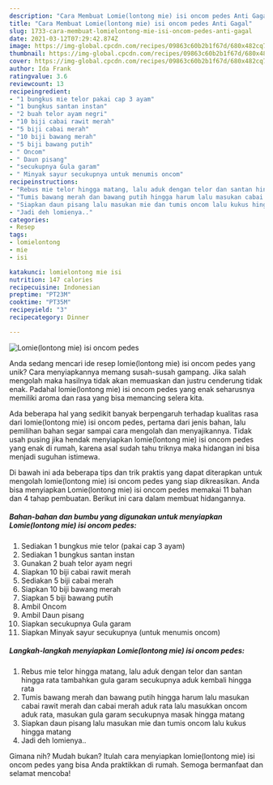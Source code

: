 ```yaml
---
description: "Cara Membuat Lomie(lontong mie) isi oncom pedes Anti Gagal"
title: "Cara Membuat Lomie(lontong mie) isi oncom pedes Anti Gagal"
slug: 1733-cara-membuat-lomielontong-mie-isi-oncom-pedes-anti-gagal
date: 2021-03-12T07:29:42.874Z
image: https://img-global.cpcdn.com/recipes/09863c60b2b1f67d/680x482cq70/lomielontong-mie-isi-oncom-pedes-foto-resep-utama.jpg
thumbnail: https://img-global.cpcdn.com/recipes/09863c60b2b1f67d/680x482cq70/lomielontong-mie-isi-oncom-pedes-foto-resep-utama.jpg
cover: https://img-global.cpcdn.com/recipes/09863c60b2b1f67d/680x482cq70/lomielontong-mie-isi-oncom-pedes-foto-resep-utama.jpg
author: Ida Frank
ratingvalue: 3.6
reviewcount: 13
recipeingredient:
- "1 bungkus mie telor pakai cap 3 ayam"
- "1 bungkus santan instan"
- "2 buah telor ayam negri"
- "10 biji cabai rawit merah"
- "5 biji cabai merah"
- "10 biji bawang merah"
- "5 biji bawang putih"
- " Oncom"
- " Daun pisang"
- "secukupnya Gula garam"
- " Minyak sayur secukupnya untuk menumis oncom"
recipeinstructions:
- "Rebus mie telor hingga matang, lalu aduk dengan telor dan santan hingga rata tambahkan gula garam secukupnya aduk kembali hingga rata"
- "Tumis bawang merah dan bawang putih hingga harum lalu masukan cabai rawit merah dan cabai merah aduk rata lalu masukkan oncom aduk rata, masukan gula garam secukupnya masak hingga matang"
- "Siapkan daun pisang lalu masukan mie dan tumis oncom lalu kukus hingga matang"
- "Jadi deh lomienya.."
categories:
- Resep
tags:
- lomielontong
- mie
- isi

katakunci: lomielontong mie isi 
nutrition: 147 calories
recipecuisine: Indonesian
preptime: "PT23M"
cooktime: "PT35M"
recipeyield: "3"
recipecategory: Dinner

---
```



![Lomie(lontong mie) isi oncom pedes](https://img-global.cpcdn.com/recipes/09863c60b2b1f67d/680x482cq70/lomielontong-mie-isi-oncom-pedes-foto-resep-utama.jpg)

Anda sedang mencari ide resep lomie(lontong mie) isi oncom pedes yang unik? Cara menyiapkannya memang susah-susah gampang. Jika salah mengolah maka hasilnya tidak akan memuaskan dan justru cenderung tidak enak. Padahal lomie(lontong mie) isi oncom pedes yang enak seharusnya memiliki aroma dan rasa yang bisa memancing selera kita.



Ada beberapa hal yang sedikit banyak berpengaruh terhadap kualitas rasa dari lomie(lontong mie) isi oncom pedes, pertama dari jenis bahan, lalu pemilihan bahan segar sampai cara mengolah dan menyajikannya. Tidak usah pusing jika hendak menyiapkan lomie(lontong mie) isi oncom pedes yang enak di rumah, karena asal sudah tahu triknya maka hidangan ini bisa menjadi suguhan istimewa.


Di bawah ini ada beberapa tips dan trik praktis yang dapat diterapkan untuk mengolah lomie(lontong mie) isi oncom pedes yang siap dikreasikan. Anda bisa menyiapkan Lomie(lontong mie) isi oncom pedes memakai 11 bahan dan 4 tahap pembuatan. Berikut ini cara dalam membuat hidangannya.

<!--inarticleads1-->

##### Bahan-bahan dan bumbu yang digunakan untuk menyiapkan Lomie(lontong mie) isi oncom pedes:

1. Sediakan 1 bungkus mie telor (pakai cap 3 ayam)
1. Sediakan 1 bungkus santan instan
1. Gunakan 2 buah telor ayam negri
1. Siapkan 10 biji cabai rawit merah
1. Sediakan 5 biji cabai merah
1. Siapkan 10 biji bawang merah
1. Siapkan 5 biji bawang putih
1. Ambil  Oncom
1. Ambil  Daun pisang
1. Siapkan secukupnya Gula garam
1. Siapkan  Minyak sayur secukupnya (untuk menumis oncom)




<!--inarticleads2-->

##### Langkah-langkah menyiapkan Lomie(lontong mie) isi oncom pedes:

1. Rebus mie telor hingga matang, lalu aduk dengan telor dan santan hingga rata tambahkan gula garam secukupnya aduk kembali hingga rata
1. Tumis bawang merah dan bawang putih hingga harum lalu masukan cabai rawit merah dan cabai merah aduk rata lalu masukkan oncom aduk rata, masukan gula garam secukupnya masak hingga matang
1. Siapkan daun pisang lalu masukan mie dan tumis oncom lalu kukus hingga matang
1. Jadi deh lomienya..




Gimana nih? Mudah bukan? Itulah cara menyiapkan lomie(lontong mie) isi oncom pedes yang bisa Anda praktikkan di rumah. Semoga bermanfaat dan selamat mencoba!

